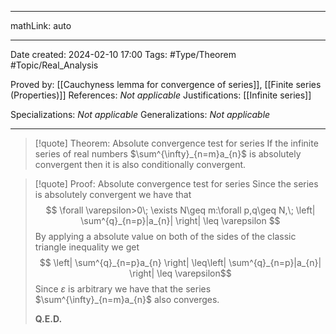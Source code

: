 
---

mathLink: auto

---
Date created: 2024-02-10 17:00
Tags: #Type/Theorem  #Topic/Real_Analysis 

Proved by: [[Cauchyness lemma for convergence of series]], [[Finite series (Properties)]]
References: _Not applicable_
Justifications: [[Infinite series]]

Specializations: _Not applicable_
Generalizations: _Not applicable_

---  

> [!quote] Theorem: Absolute convergence test for series
>If the infinite series of real numbers $\sum^{\infty}_{n=m}a_{n}$ is absolutely convergent then it is also conditionally convergent.

>[!quote] Proof: Absolute convergence test for series
>Since the series is absolutely convergent we have that $$ \forall \varepsilon>0\; \exists N\geq m:\forall p,q\geq N,\; \left| \sum^{q}_{n=p}|a_{n}| \right| \leq \varepsilon $$ By applying a absolute value on both of the sides of the classic triangle inequality we get $$ \left| \sum^{q}_{n=p}a_{n}  \right| \leq\left| \sum^{q}_{n=p}|a_{n}| \right| \leq \varepsilon$$ Since $\varepsilon$ is arbitrary we have that the series $\sum^{\infty}_{n=m}a_{n}$ also converges.
>
>**Q.E.D.**



